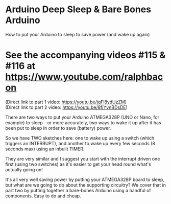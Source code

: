 # Arduino Deep Sleep & Bare Bones Arduino
How to put your Arduino to sleep to save power (and wake up again)

# See the accompanying videos #115 & #116 at https://www.youtube.com/ralphbacon  
(Direct link to part 1 video: https://youtu.be/jqFl8ydUzZM)  
(Direct link to part 2 video: https://youtu.be/8fiYvnBDsDE)

There are two ways to put your Arduino ATMEGA328P (UNO or Nano, for example) to sleep - or more accurately, two ways to wake it up after it has been put to sleep in order to save (battery) power.

So we have TWO sketches here: one to wake up using a switch (which triggers an INTERRUPT), and another to wake up every few seconds (8 seconds max) using an inbuilt TIMER.

They are very similar and I suggest you start with the interrupt driven one first (using two switches) as it's easier to get your head round what's actually going on!

It's all very well saving power by putting your ATMEGA328P board to sleep, but what are we going to do about the supporting circuitry? We cover that in part two by putting together a bare-bones Arduino using a handful of components. Easy to do and cheap.
